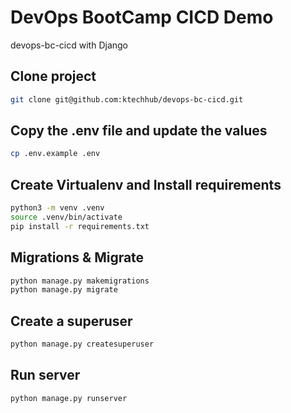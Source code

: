 # DevOps BootCamp CICD Demo

devops-bc-cicd with Django

## Clone project
```sh
git clone git@github.com:ktechhub/devops-bc-cicd.git
```

## Copy the .env file and update the values
```sh
cp .env.example .env
```

## Create Virtualenv and Install requirements
```sh
python3 -m venv .venv
source .venv/bin/activate
pip install -r requirements.txt
```

## Migrations & Migrate
```sh
python manage.py makemigrations
python manage.py migrate
```

## Create a superuser
```sh
python manage.py createsuperuser
```

## Run server
```sh
python manage.py runserver
```
